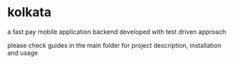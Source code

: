# kolkata
a fast pay mobile application backend developed with test driven approach

please check guides in the main folder for project description, installation and usage
